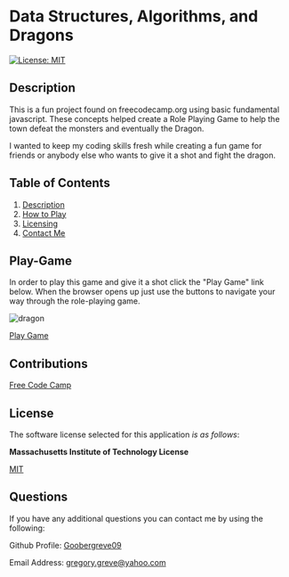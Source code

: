 # Data Structures,  Algorithms, and Dragons

  [![License: MIT](https://img.shields.io/badge/License-MIT-yellow.svg)](https://opensource.org/licenses/MIT)

  
## Description

This is a fun project found on freecodecamp.org using basic fundamental javascript. These concepts helped create a Role Playing Game to help the town defeat the monsters and eventually the Dragon. 

I wanted to keep my coding skills fresh while creating a fun game for friends or anybody else who wants to give it a shot and fight the dragon.
  
## Table of Contents

1. [Description](#description)  
2. [How to Play](#play-game)  
3. [Licensing](#license)    
4. [Contact Me](#questions)


## Play-Game

In order to play this game and give it a shot click the "Play Game" link below. When the browser opens up just use the buttons to navigate your way through the role-playing game.

![dragon](https://github.com/Goobergreve09/Data-Structures-Algorithms/assets/143923830/b5cfe65e-0fdd-46dd-b40f-a477a3ddc487)


[Play Game](www.google.com)

## Contributions

[Free Code Camp](freecodecamp.org)


## License

The software license selected for this application *is as follows*:

**Massachusetts Institute of Technology License**

[MIT](https://opensource.org/licenses/MIT)




## Questions

If you have any additional questions you can contact me by using the following:

 Github Profile: [Goobergreve09](https://www.github.com/Goobergreve09)

 Email Address: gregory.greve@yahoo.com

